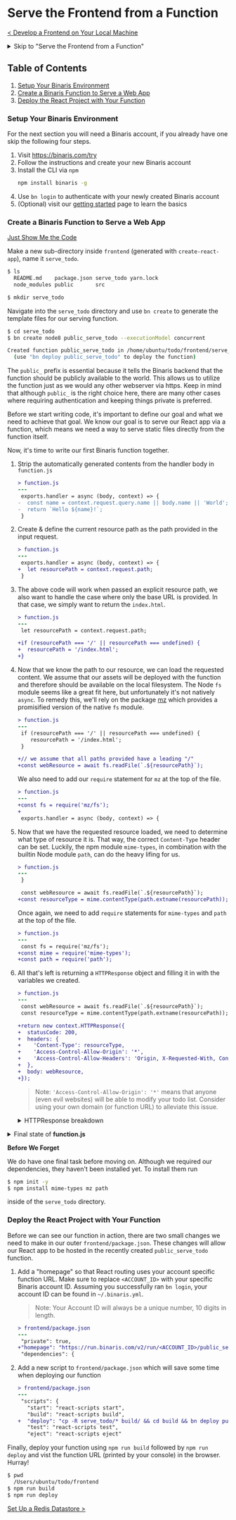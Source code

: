 # Serve the Frontend from a Function

[< Develop a Frontend on Your Local Machine](./develop_frontend.md)

<details><summary>Skip to "Serve the Frontend from a Function"</summary>

  Download [assets](https://github.com/binaris/react-serverless/archive/develop-a-frontend.zip) and get started

  ### Setup the Frontend

  ```bash
  $ cd frontend
  $ npm install
  ```

  ### To verify that you've successfully caught up...

  ```bash
  $ npm run start
  ```

</details>

## Table of Contents
1. [Setup Your Binaris Environment](#setup-binaris-environment)  
1. [Create a Binaris Function to Serve a Web App](#function-serve-webapp)  
1. [Deploy the React Project with Your Function](#deploy-react-project-function)  

<a name="setup-binaris-environment"></a>

### Setup Your Binaris Environment

For the next section you will need a Binaris account, if you already have one skip the following four steps.

1. Visit https://binaris.com/try
1. Follow the instructions and create your new Binaris account
1. Install the CLI via `npm`
    ```bash
    npm install binaris -g
    ```
1. Use `bn login` to authenticate with your newly created Binaris account
1. (Optional) visit our [getting started](https://dev.binaris.com/tutorials/nodejs/getting-started/) page to learn the basics



 <a name="function-serve-webapp"></a>

### Create a Binaris Function to Serve a Web App

[Just Show Me the Code](#function-serve-webapp-code)

Make a new sub-directory inside `frontend` (generated with `create-react-app`), name it `serve_todo`.

```bash
$ ls
  README.md    package.json serve_todo yarn.lock
  node_modules public       src

$ mkdir serve_todo
```

Navigate into the `serve_todo` directory and use `bn create` to generate the template files for our serving function.

```bash
$ cd serve_todo
$ bn create node8 public_serve_todo --executionModel concurrent

Created function public_serve_todo in /home/ubuntu/todo/frontend/serve_todo
  (use "bn deploy public_serve_todo" to deploy the function)
```

The `public_` prefix is essential because it tells the Binaris backend that the function should be publicly available to the world. This allows us to utilize the function just as we would any other webserver via https. Keep in mind that although `public_` is the right choice here, there are many other cases where requiring authentication and keeping things private is preferred.

Before we start writing code, it's important to define our goal and what we need to achieve that goal. We know our goal is to serve our React app via a function, which means we need a way to serve static files directly from the function itself.

Now, it's time to write our first Binaris function together.

1. Strip the automatically generated contents from the handler body in `function.js`

    ```diff
    > function.js
    ---
     exports.handler = async (body, context) => {
    -  const name = context.request.query.name || body.name || 'World';
    -  return `Hello ${name}!`;
     }
    ```

2. Create & define the current resource path as the path provided in the input request.

    ```diff
    > function.js
    ---
     exports.handler = async (body, context) => {
    +  let resourcePath = context.request.path;
     }
    ```

3. The above code will work when passed an explicit resource path, we also want to handle the case where only the base URL is provided. In that case, we simply want to return the `index.html`.

    ```diff
    > function.js
    ---
     let resourcePath = context.request.path;

    +if (resourcePath === '/' || resourcePath === undefined) {
    +  resourcePath = '/index.html';
    +}
    ```

4. Now that we know the path to our resource, we can load the requested content. We assume that our assets will be deployed with the function and therefore should be available on the local filesystem. The Node `fs` module seems like a great fit here, but unfortunately it's not natively `async`. To remedy this, we'll rely on the package [mz](https://www.npmjs.com/package/mz) which provides a promisified version of the native `fs` module.

    ```diff
    > function.js
    ---
     if (resourcePath === '/' || resourcePath === undefined) {
        resourcePath = '/index.html';
     }

    +// we assume that all paths provided have a leading "/"
    +const webResource = await fs.readFile(`.${resourcePath}`);
    ```

    We also need to add our `require` statement for `mz` at the top of the file.

    ```diff
    > function.js
    ---
    +const fs = require('mz/fs');
    +
     exports.handler = async (body, context) => {
    ```

5. Now that we have the requested resource loaded, we need to determine what type of resource it is. That way, the correct `Content-Type` header can be set. Luckily, the npm module `mime-types`, in combination with the builtin Node module `path`, can do the heavy lifing for us.

    ```diff
    > function.js
    ---
     }

     const webResource = await fs.readFile(`.${resourcePath}`);
    +const resourceType = mime.contentType(path.extname(resourcePath));
    ```

    Once again, we need to add `require` statements for `mime-types` and `path` at the top of the file.

    ```diff
    > function.js
    ---
     const fs = require('mz/fs');
    +const mime = require('mime-types');
    +const path = require('path');
    ```

6. All that's left is returning a `HTTPResponse` object and filling it in with the variables we created.

    
    ```diff
    > function.js
    ---
     const webResource = await fs.readFile(`.${resourcePath}`);
     const resourceType = mime.contentType(path.extname(resourcePath));

    +return new context.HTTPResponse({
    +  statusCode: 200,
    +  headers: {
    +    'Content-Type': resourceType,
    +    'Access-Control-Allow-Origin': '*',
    +    'Access-Control-Allow-Headers': 'Origin, X-Requested-With, Content-Type, Accept',
    +  },
    +  body: webResource,
    +});
    ```

    > Note: `'Access-Control-Allow-Origin': '*'` means that anyone (even evil websites) will be able to modify your todo list. Consider using your own domain (or function URL) to alleviate this issue.

    <details><summary>HTTPResponse breakdown</summary>

    We consider returning any resource a success and therefore "200"

    ```diff
    > function.js
    ---
    +statusCode: 200,
    ```

    The first header, `'Content-Type'`, identifies the type of our response body. For its value, we can simply use the `resourceType` variable that was calculated using the `mime-types` package. 
    
    React has issues when you use non-root routes as a homepage. To alleviate this, we will enable [CORS](    https://developer.mozilla.org/en-US/docs/Web/HTTP/CORS) in our response by adding the `'Access-Control-Allow-Origin'` and `'Access-Control-Allow-Headers'` headers.

    ```diff
    > function.js
    ---
    +headers: {
    +  'Content-Type': resourceType,
    +  'Access-Control-Allow-Origin': '*',
    +  'Access-Control-Allow-Headers': 'Origin, X-Requested-With, Content-Type, Accept',
    +},
    ```

    Last but not least we need to actually provide the content that should be returned in the response. The `webResource` variable contains the resource we loaded from file, and therefore should go into the body field.

    ```diff
    > function.js
    ---
    +body: webResource,
    ```

    </details>


<a name="function-serve-webapp-code"></a>

<details><summary> Final state of <b> function.js </b> </summary>


```JavaScript
const fs = require('mz/fs');
const mime = require('mime-types');
const path = require('path');

exports.handler = async (body, context) => {
  let resourcePath = context.request.path;

  if (resourcePath === '/' || resourcePath === undefined) {
    resourcePath = '/index.html';
  }

  const webResource = await fs.readFile(`.${resourcePath}`);
  const resourceType = mime.contentType(path.extname(resourcePath));

  return new context.HTTPResponse({
    statusCode: 200,
    headers: {
      'Content-Type': resourceType,
      'Access-Control-Allow-Origin': '*',
      'Access-Control-Allow-Headers': 'Origin, X-Requested-With, Content-Type, Accept',
    },
    body: webResource,
  });
};
```


</details>


**Before We Forget**

We do have one final task before moving on. Although we required our dependencies, they haven't been installed yet. To install them run 

```bash
$ npm init -y
$ npm install mime-types mz path
```
inside of the `serve_todo` directory.


<a name="deploy-react-project-function"></a>

### Deploy the React Project with Your Function

Before we can see our function in action, there are two small changes we need to make in our outer `frontend/package.json`. These changes will allow our React app to be hosted in the recently created `public_serve_todo` function.

1. Add a "homepage" so that React routing uses your account specific function URL. Make sure to replace `<ACCOUNT_ID>` with your specific Binaris account ID. Assuming you successfully ran `bn login`, your account ID can be found in `~/.binaris.yml`.

    > Note: Your Account ID will always be a unique number, 10 digits in length.


    ```diff
    > frontend/package.json
    ---
     "private": true,
    +"homepage": "https://run.binaris.com/v2/run/<ACCOUNT_ID>/public_serve_todo",
     "dependencies": {
    ```

2. Add a new script to `frontend/package.json` which will save some time when deploying our function
    ```diff
    > frontend/package.json
    ---
     "scripts": {
       "start": "react-scripts start",
       "build": "react-scripts build",
    +  "deploy": "cp -R serve_todo/* build/ && cd build && bn deploy public_serve_todo",
       "test": "react-scripts test",
       "eject": "react-scripts eject"
    ```

Finally, deploy your function using `npm run build` followed by `npm run deploy` and vist the function URL (printed by your console) in the browser. Hurray!

```bash
$ pwd
  /Users/ubuntu/todo/frontend
$ npm run build
$ npm run deploy
```

[Set Up a Redis Datastore >](./setup_redis.md)

